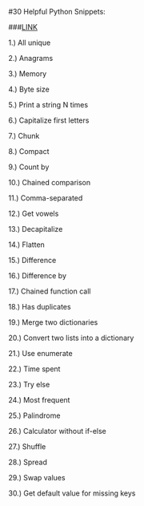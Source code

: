 #30 Helpful Python Snippets:

###[LINK](https://towardsdatascience.com/30-helpful-python-snippets-that-you-can-learn-in-30-seconds-or-less-69bb49204172)

1.) All unique

2.) Anagrams

3.) Memory

4.) Byte size

5.) Print a string N times

6.) Capitalize first letters

7.) Chunk

8.) Compact

9.) Count by

10.) Chained comparison

11.) Comma-separated

12.) Get vowels

13.) Decapitalize

14.) Flatten

15.) Difference

16.) Difference by

17.) Chained function call

18.) Has duplicates

19.) Merge two dictionaries

20.) Convert two lists into a dictionary

21.) Use enumerate

22.) Time spent

23.) Try else

24.) Most frequent

25.) Palindrome

26.) Calculator without if-else

27.) Shuffle

28.) Spread

29.) Swap values

30.) Get default value for missing keys